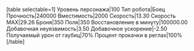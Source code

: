 [table selectable=1]
Уровень персонажа|100
Тип робота|Боец
Прочность|240000
Вместимость|2000
Скорость|13.30
Скорость MAX|29.26
Броня|350
Поля|350
Восстановление в минуту|100000.00
Добавочная неуязвимость|3.50
Добавочное ускорение|-2.50
Получаемый урон от гаубиц|70%
Процент прокачки в реглах|100%
[/table]
